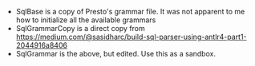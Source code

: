 - SqlBase is a copy of Presto's grammar file. It was not apparent to me how to initialize all the
  available grammars
- SqlGrammarCopy is a direct copy
  from https://medium.com/@sasidharc/build-sql-parser-using-antlr4-part1-2044916a8406
- SqlGrammar is the above, but edited. Use this as a sandbox.